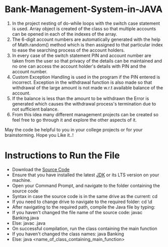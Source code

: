 # Bank-Management-System-in-JAVA
1. In the project nesting of do-while loops with the switch case statement is used. Array object is created of the class so that multiple accounts can be opened in each of the indexes of the array.
2. The 6-digit account numbers are automatically generated with the help of Math.random() method which is then assigned to that particular index to ease the searching process of the account holders.
3. In every case of the switch statement PIN and account number are taken from the user so that privacy of the details can be maintained and no one can access the account holder's details with PIN and the account number.
4. Custom Exception Handling is used in the program if the PIN entered is incorrect. Exception in the withdrawal function is also made so that withdrawal of the large amount is not made w.r.t available balance of the account.
5. If the balance is less than the amount to be withdrawn the Error is generated which causes the withdrawal process's termination due to not sufficient balance.
6. From this idea many different management projects can be created so feel free to go through it and explore the other aspects of it.

May the code be helpful to you in your college projects or for your brainstorming.
Hope you Like it..!

# Instructions to Run the File
* Download the [Source Code](https://github.com/AniruddhSalvi/Bank-Management-System-in-JAVA/blob/main/Banking.java)
* Ensure that you have installed the latest [JDK](https://www.oracle.com/java/technologies/downloads/) or its LTS version on your machine.
* Open your Command Prompt, and navigate to the folder containing the source code
* Syntax in case the source code is in the same drive as the current: cd <path>
* If you need to change drive to navigate to the required folder: cd \d <path>
* After navigating to the required path, compile the Java file by typing:
* If you haven't changed the file name of the source code: javac Banking.java
* Else: javac <filename>.java
* On successful compilation, run the class containing the main function
* If you haven't changed the class names: java Banking
* Else: java <name_of_class_containing_main_function>
